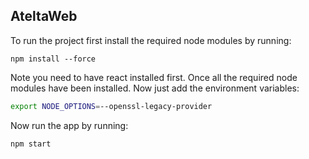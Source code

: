 ## **AteltaWeb**

To run the project first install the required node modules by running:

```
npm install --force 
```
Note you need to have react installed first. Once all the required node modules have been installed. Now just add the environment variables:

```bash
export NODE_OPTIONS=--openssl-legacy-provider
```

Now run the app by running:

```bash 
npm start
```